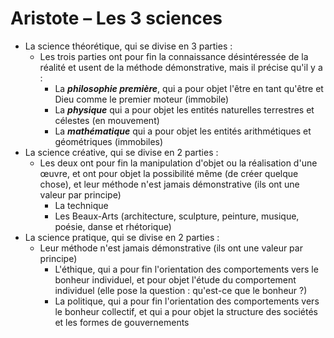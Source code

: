# Aristote – Les 3 sciences
   - La science théorétique, qui se divise en 3 parties :
     - Les trois parties ont pour fin la connaissance désintéressée de la réalité et usent de la méthode démonstrative, mais il précise qu'il y a :
       - La ***philosophie première***, qui a pour objet l'être en tant qu'être et Dieu comme le premier moteur (immobile)
       - La ***physique*** qui a pour objet les entités naturelles terrestres et célestes (en mouvement)
       - La ***mathématique*** qui a pour objet les entités arithmétiques et géométriques (immobiles)
   - La science créative, qui se divise en 2 parties :
     - Les deux ont pour fin la manipulation d'objet ou la réalisation d'une œuvre, et ont pour objet la possibilité même (de créer quelque chose), et leur méthode n'est jamais démonstrative (ils ont une valeur par principe)
       - La technique
       - Les Beaux-Arts (architecture, sculpture, peinture, musique, poésie, danse et rhétorique)
   - La science pratique, qui se divise en 2 parties :
     - Leur méthode n'est jamais démonstrative (ils ont une valeur par principe)
       - L'éthique, qui a pour fin l'orientation des comportements vers le bonheur individuel, et pour objet l'étude du comportement individuel (elle pose la question : qu'est-ce que le bonheur ?)
       - La politique, qui a pour fin l'orientation des comportements vers le bonheur collectif, et qui a pour objet la structure des sociétés et les formes de gouvernements
